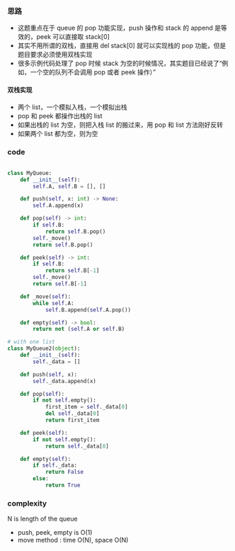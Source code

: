### 思路

- 这题重点在于 queue 的 pop 功能实现，push 操作和 stack 的 append 是等效的，peek 可以直接取 stack[0]
- 其实不用所谓的双栈，直接用 del stack[0] 就可以实现栈的 pop 功能，但是题目要求必须使用双栈实现
- 很多示例代码处理了 pop 时候 stack 为空的时候情况，其实题目已经说了“例如，一个空的队列不会调用 pop 或者 peek 操作）”

#### 双栈实现

- 两个 list，一个模拟入栈，一个模拟出栈
- pop 和 peek 都操作出栈的 list
- 如果出栈的 list 为空，则把入栈 list 的搬过来，用 pop 和 list 方法刚好反转
- 如果两个 list 都为空，则为空

### code

```python

class MyQueue:
    def __init__(self):
        self.A, self.B = [], []

    def push(self, x: int) -> None:
        self.A.append(x)

    def pop(self) -> int:
        if self.B:
            return self.B.pop()
        self._move()
        return self.B.pop()

    def peek(self) -> int:
        if self.B:
            return self.B[-1]
        self._move()
        return self.B[-1]

    def _move(self):
        while self.A:
            self.B.append(self.A.pop())

    def empty(self) -> bool:
        return not (self.A or self.B)
```

```python
# with one list
class MyQueue2(object):
    def __init__(self):
        self._data = []

    def push(self, x):
        self._data.append(x)

    def pop(self):
        if not self.empty():
            first_item = self._data[0]
            del self._data[0]
            return first_item

    def peek(self):
        if not self.empty():
            return self._data[0]

    def empty(self):
        if self._data:
            return False
        else:
            return True
```

### complexity

N is length of the queue

- push, peek, empty is O(1)
- move method : time O(N), space O(N)
